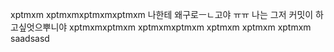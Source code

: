 xptmxm
xptmxmxptmxmxptmxm 나한테 왜구로ㅡㄴ고야 ㅠㅠ 나는 그저 커밋이 하고싶엇으뿌니야
xptmxmxptmxm
xptmxmxptmxm
xptmxm
xptmxm
xptmxm
saadsasd
